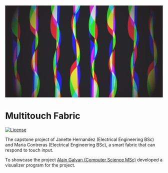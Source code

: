![Mockup Showcase](visualizer/images/mockup.png)

# Multitouch Fabric

[![License][license-img]][license-url]

The capstone project of Janette Hernandez (Electrical Engineering BSc) and Maria Contreras (Electrical Engineering BSc), a smart fabric that can respond to touch input.

To showcase the project [Alain Galvan (Computer Science MSc)](https://twitter.com/alainxyz) developed a visualizer program for the project.

[license-img]: http://img.shields.io/:license-mit-blue.svg?style=flat-square
[license-url]: https://opensource.org/licenses/MIT
